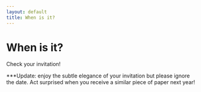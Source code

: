 ```yaml
---
layout: default
title: When is it?
---
```

# When is it?

Check your invitation!

***Update: enjoy the subtle elegance of your invitation but please ignore the date. Act surprised when you receive a similar piece of paper next year!
